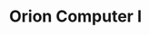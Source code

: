 ---
title: "Orion Computer I"
url: /ciudad-guayana-puerto-ordaz/orion-computer-i/
shop: Computer
---
